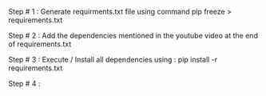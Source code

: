 Step # 1 : Generate requirments.txt file using command pip freeze > requirements.txt

Step # 2 : Add the dependencies mentioned in the youtube video at the end of requirements.txt

Step # 3 : Execute / Install all dependencies using :  pip install -r requirements.txt

Step # 4 :  
